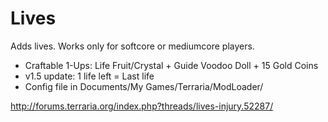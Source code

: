 # Lives

Adds lives. Works only for softcore or mediumcore players.
- Craftable 1-Ups: Life Fruit/Crystal + Guide Voodoo Doll + 15 Gold Coins
- v1.5 update: 1 life left = Last life
- Config file in Documents/My Games/Terraria/ModLoader/

http://forums.terraria.org/index.php?threads/lives-injury.52287/
